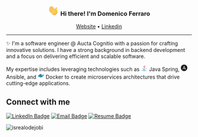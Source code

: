 <!-- Heading -->
<h3 align="center"><img src="https://raw.githubusercontent.com/domferr/domferr/main/wave.gif" width="30px" /> Hi there! I'm Domenico Ferraro</h3>

<!-- Profile Views 

<p align="left"> <img src="https://komarev.com/ghpvc/?username=domferr&label=Profile%20views&color=0e75b6&style=flat" alt="isrealodejobi" />
</p> -->

<p align="center">
  <a href="https://www.ferrarodomenico.com">Website</a> •
  <a href="https://www.linkedin.com/in/domferr/">Linkedin</a>
</p>

 <!-- About section -->

---
✨ I'm a software engineer @ Aucta Cognitio with a passion for crafting innovative solutions. I have a strong background in backend development and a focus on delivering efficient and scalable software. 

My expertise includes leveraging technologies such as <img src="https://raw.githubusercontent.com/devicons/devicon/master/icons/java/java-original.svg" alt="java" width="18" height="18"/> Java Spring, <img src="https://raw.githubusercontent.com/devicons/devicon/master/icons/ansible/ansible-original.svg" alt="ansible" width="18" height="18"/> Ansible, and <img src="https://raw.githubusercontent.com/devicons/devicon/master/icons/docker/docker-original.svg" alt="docker" width="18" height="18"/> Docker to create microservices architectures that drive cutting-edge applications.

<!-- Conecct section -->

<h2>Connect with me </h3>
    <p>
        <a href="https://linkedin.com/in/domferr"><img src="https://img.shields.io/badge/Domenico%20Ferraro%20-0A66C2?style=modern&amp;labelColor=0A66C2&amp;logo=LinkedIn&amp;link=https://linkedin.com/in/domferr" alt="LinkedIn Badge"></a> 
       <a href="mailto:ferraro.domenico125@gmail.com"><img src="https://img.shields.io/badge/Drop%20Email-white?style=modern&amp;labelColor=white&amp;logo=Gmail&amp;link=mailto:ferraro.domenico125@gmail.co" alt="Email Badge"></a>
<a href="https://ferrarodomenico.com/Domenico_Ferraro_Resume.pdf"><img src="https://img.shields.io/badge/Download%20CV-red?style=modern&amp;labelColor=red&amp;logo=Read.cv&amp;link=https://ferrarodomenico.com/Domenico_Ferraro_Resume.pdf" alt="Resume Badge"></a>
   </p>

<!-- Profile Views -->

<p align="left"> <img src="https://komarev.com/ghpvc/?username=domferr&label=Profile%20views&color=0e75b6&style=flat" alt="isrealodejobi" />
</p>
